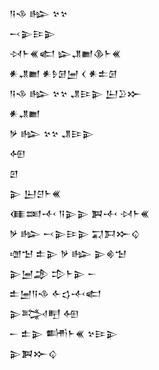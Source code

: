 <div class='block'>
<div class='line'>𒀀𒈾 𒈗 𒆳𒆳</div>
<div class='line'>𒁁𒉌𒄿𒉌</div>
<div class='line'>𒀴𒈨𒌍𒅗 𒇽𒂗𒆤𒆠𒈨𒌍</div>
<div class='line'>𒀭𒂗𒆤 𒀭𒊩𒌆𒅁 𒌋 𒀭𒉺𒌆</div>
<div class='line'>𒀀𒈾 𒈗 𒆳𒆳 𒂗𒄿𒉌 𒌨𒊒𒁍</div>
<div class='line'>𒀭𒂗𒆤</div>
<div class='line'>𒃻 𒈗 𒆳𒆳 𒂗𒄿𒉌</div>
<div class='line'>𒅇</div>
<div class='line'>𒇻</div>
<div class='line'>𒉌 𒌨𒆪𒈨𒌍</div>
<div class='line'>𒈪𒌅𒋾 𒀀𒉌𒉌 𒀉𒋾 𒀴𒈨𒌍</div>
<div class='line'>𒃻 𒈗 𒁁𒉌𒄿𒉌 𒍑𒁕𒁍𒌒</div>
<div class='line'>𒌝𒈠 𒉺𒉌 𒃻 𒈗 𒉌𒄯𒈠</div>
<div class='line'>𒉌𒅁𒂁 𒄠𒈨𒉌 𒀸</div>
<div class='line'>𒉺𒅁𒀀𒈾 𒅆𒌓𒋾𒅗</div>
<div class='line'>𒉌𒅋𒋃 𒅇</div>
<div class='line'>𒀸 𒉺𒉌 𒌦𒈨𒌍 𒆳𒄿𒉌</div>
<div class='line'>𒉌𒀉𒁍𒌒</div>
</div>